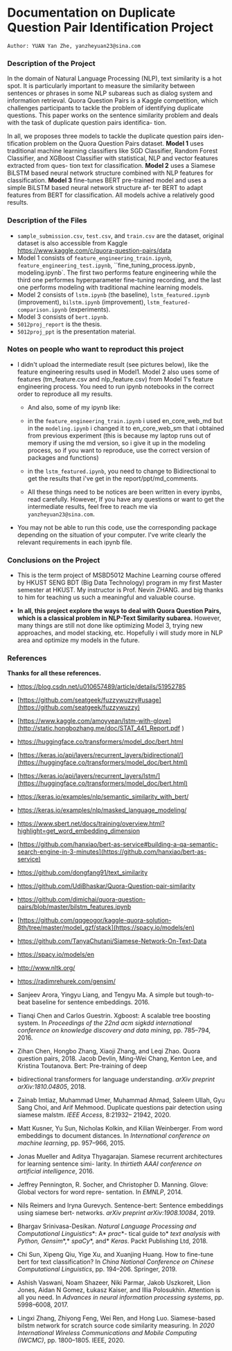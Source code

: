 

# Documentation on Duplicate Question Pair Identification Project

`Author: YUAN Yan Zhe, yanzheyuan23@sina.com`

### Description of the Project

In the domain of Natural Language Processing (NLP), text similarity is a hot spot. It is particularly important to measure the similarity between sentences or phrases in some NLP subareas such as dialog system and information retrieval. Quora Question Pairs is a Kaggle competition, which challenges participants to tackle the problem of identifying duplicate questions. This paper works on the sentence similarity problem and deals with the task of duplicate question pairs identifica- tion.

In all, we proposes three models to tackle the duplicate question pairs iden- tification problem on the Quora Question Pairs dataset. **Model 1** uses traditional machine learning classifiers like SGD Classifier, Random Forest Classifier, and XGBoost Classifier with statistical, NLP and vector features extracted from ques- tion text for classification. **Model 2** uses a Siamese BiLSTM based neural network structure combined with NLP features for classification. **Model 3** fine-tunes BERT pre-trained model and uses a simple BiLSTM based neural network structure af- ter BERT to adapt features from BERT for classification. All models achive a relatively good results.



### Description of the Files

- `sample_submission.csv`, `test.csv`, and `train.csv` are the dataset, original dataset is also accessible from Kaggle https://www.kaggle.com/c/quora-question-pairs/data
- Model 1 consists of `feature_engineering_train.ipynb`, `feature_engineering_test.ipynb`, ``fine_tuning_process.ipynb`, `modeling.ipynb`. The first two performs feature engineering while the third one performes hyperparameter fine-tuning recording, and the last one performs modeling with traditional machine learning models.
- Model 2 consists of `lstm.ipynb` (the baseline), `lstm_featured.ipynb` (improvement), `bilstm.ipynb` (improvement), `lstm_featured-comparison.ipynb` (experiments).
- Model 3 consists of `bert.ipynb`.
- `5012proj_report` is the thesis.
- `5012proj_ppt` is the presentation material.



### Notes on people who want to reproduct this project

- I didn't upload the intermediate result (see pictures below), like the feature engineering results used in Model1. Model 2 also uses some of features (tm_feature.csv and nlp_feature.csv) from Model 1's feature engineering process. You need to run ipynb notebooks in the correct order to reproduce all my results.

  -  And also, some of my ipynb like:
    -  in the `feature_engineering_train.ipynb` i used en_core_web_md but in the `modeling.ipynb` i changed it to en_core_web_sm that i obtained from previous experiment (this is because my laptop runs out of memory if using the md version, so i give it up in the modeling process, so if you want to reproduce, use the correct version of packages and functions)
    -  in the `lstm_featured.ipynb`, you need to change to Bidirectional to get the results that i've get in the report/ppt/md_comments. 

  - All these things need to be notices are been written in every ipynbs, read carefully. However, If you have any questions or want to get the intermediate results, feel free to reach me via `yanzheyuan23@sina.com`.

- You may not be able to run this code, use the corresponding package depending on the situation of your computer. I've write clearly the relevant requirements in each ipynb file.



### Conclusions on the Project

- This is the term project of MSBD5012 Machine Learning course offered by HKUST SENG BDT (Big Data Technology) program in my first Master semester at HKUST. My instructor is Prof. Nevin ZHANG. and big thanks to him for teaching us such a meaningful and valuable course. 

- **In all, this project explore the ways to deal with Quora Question Pairs, which is a classical problem in NLP-Text Similarity subarea.** However, many things are still not done like optimizing Model 3, trying new approaches, and model stacking, etc. Hopefully i will study more in NLP area and optimize my models in the future.



### References

**Thanks for all these references.** 

- https://blog.csdn.net/u010657489/article/details/51952785

- [https://github.com/seatgeek/fuzzywuzzy#usage](https://github.com/seatgeek/fuzzywuzzy)

- [https://www.kaggle.com/amoyyean/lstm-with-glove](http://static.hongbozhang.me/doc/STAT_441_Report.pdf )

- https://huggingface.co/transformers/model_doc/bert.html

- [https://keras.io/api/layers/recurrent_layers/bidirectional/](https://huggingface.co/transformers/model_doc/bert.html)

- [https://keras.io/api/layers/recurrent_layers/lstm/](https://huggingface.co/transformers/model_doc/bert.html)

- https://keras.io/examples/nlp/semantic_similarity_with_bert/

- https://keras.io/examples/nlp/masked_language_modeling/

- https://www.sbert.net/docs/training/overview.html?highlight=get_word_embedding_dimension

- [https://github.com/hanxiao/bert-as-service#building-a-qa-semantic-search-engine-in-3-minutes](https://github.com/hanxiao/bert-as-service)

- https://github.com/dongfang91/text_similarity
- https://github.com/UdiBhaskar/Quora-Question-pair-similarity

- https://github.com/dimichai/quora-question-pairs/blob/master/bilstm_features.ipynb

- [https://github.com/qqgeogor/kaggle-quora-solution-8th/tree/master/model_gzf/stack](https://spacy.io/models/en)
- https://github.com/TanyaChutani/Siamese-Network-On-Text-Data

- https://spacy.io/models/en

- http://www.nltk.org/

- https://radimrehurek.com/gensim/

- Sanjeev Arora, Yingyu Liang, and Tengyu Ma. A simple but tough-to-beat baseline for sentence embeddings. 2016. 

- Tianqi Chen and Carlos Guestrin. Xgboost: A scalable tree boosting system. In *Proceedings* *of the 22nd* *acm* *sigkdd* *international* *conference* *on* *knowledge* *discovery* *and data* *mining*, pp. 785–794, 2016. 

- Zihan Chen, Hongbo Zhang, Xiaoji Zhang, and Leqi Zhao. Quora question pairs, 2018.
   Jacob Devlin, Ming-Wei Chang, Kenton Lee, and Kristina Toutanova. Bert: Pre-training of deep

- bidirectional transformers for language understanding. *arXiv* *preprint* *arXiv:1810.04805*, 2018. 

- Zainab Imtiaz, Muhammad Umer, Muhammad Ahmad, Saleem Ullah, Gyu Sang Choi, and Arif Mehmood. Duplicate questions pair detection using siamese malstm. *IEEE Access*, 8:21932– 21942, 2020. 

- Matt Kusner, Yu Sun, Nicholas Kolkin, and Kilian Weinberger. From word embeddings to document distances. In *International* *conference* *on machine* *learning*, pp. 957–966, 2015. 

- Jonas Mueller and Aditya Thyagarajan. Siamese recurrent architectures for learning sentence simi- larity. In *thirtieth* *AAAI* *conference* *on* *artificial* *intelligence*, 2016. 

- Jeffrey Pennington, R. Socher, and Christopher D. Manning. Glove: Global vectors for word repre- sentation. In *EMNLP*, 2014. 

- Nils Reimers and Iryna Gurevych. Sentence-bert: Sentence embeddings using siamese bert- networks. *arXiv* *preprint* *arXiv:1908.10084*, 2019. 

- Bhargav Srinivasa-Desikan. *Natural* *Language* *Processing* *and* *Computational* *Linguistics**: A* *prac**- tical guide to* *text* *analysis* *with* *Python,* *Gensim**,* *spaCy**, and* *Keras*. Packt Publishing Ltd, 2018. 

- Chi Sun, Xipeng Qiu, Yige Xu, and Xuanjing Huang. How to fine-tune bert for text classification? In *China National* *Conference* *on* *Chinese* *Computational* *Linguistics*, pp. 194–206. Springer, 2019. 

- Ashish Vaswani, Noam Shazeer, Niki Parmar, Jakob Uszkoreit, Llion Jones, Aidan N Gomez, Łukasz Kaiser, and Illia Polosukhin. Attention is all you need. In *Advances* *in neural information* *processing* *systems*, pp. 5998–6008, 2017. 

- Lingxi Zhang, Zhiyong Feng, Wei Ren, and Hong Luo. Siamese-based bilstm network for scratch source code similarity measuring. In *2020 International Wireless Communications and Mobile* *Computing* *(IWCMC)*, pp. 1800–1805. IEEE, 2020. 
